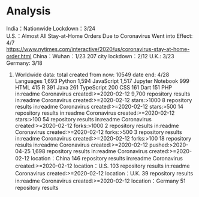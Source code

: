 # Analysis

India：Nationwide Lockdown：3/24  
U.S.：Almost All Stay-at-Home Orders Due to Coronavirus Went into Effect: 4/7  
https://www.nytimes.com/interactive/2020/us/coronavirus-stay-at-home-order.html
China：Wuhan：1/23      207 city lockdown：2/12
U.K.: 3/23
Germany: 3/18
1. Worldwide data:
total created from now: 10549      date end: 4/28
Languages
1,693 Python
1,594 JavaScript
1,517 Jupyter Notebook
999 HTML
415 R
391 Java
261 TypeScript
200 CSS
161 Dart
151 PHP
in:readme Coronavirus created:>=2020-02-12     9,700 repository results
in:readme Coronavirus created:>=2020-02-12 stars:>1000 8 repository results
in:readme Coronavirus created:>=2020-02-12 stars:>500 14 repository results
in:readme Coronavirus created:>=2020-02-12 stars:>100 54 repository results
in:readme Coronavirus created:>=2020-02-12 forks:>1000 2 repository results
in:readme Coronavirus created:>=2020-02-12 forks:>500 3 repository results
in:readme Coronavirus created:>=2020-02-12 forks:>100 18 repository results
in:readme Coronavirus created:>=2020-02-12 pushed:>2020-04-25 1,698 repository results
in:readme Coronavirus created:>=2020-02-12 location：China 146 repository results
in:readme Coronavirus created:>=2020-02-12 location：U.S. 103 repository results
in:readme Coronavirus created:>=2020-02-12 location：U.K. 39 repository results
in:readme Coronavirus created:>=2020-02-12 location：Germany 51 repository results
